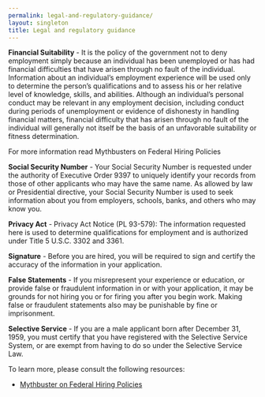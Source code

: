 ```yaml
---
permalink: legal-and-regulatory-guidance/
layout: singleton
title: Legal and regulatory guidance
---
```


**Financial Suitability** - It is the policy of the government not to deny employment simply because an individual has been unemployed or has had financial difficulties that have arisen through no fault of the individual. Information about an individual’s employment experience will be used only to determine the person’s qualifications and to assess his or her relative level of knowledge, skills, and abilities. Although an individual’s personal conduct may be relevant in any employment decision, including conduct during periods of unemployment or evidence of dishonesty in handling financial matters, financial difficulty that has arisen through no fault of the individual will generally not itself be the basis of an unfavorable suitability or fitness determination.

For more information read Mythbusters on Federal Hiring Policies

**Social Security Number** - Your Social Security Number is requested under the authority of Executive Order 9397 to uniquely identify your records from those of other applicants who may have the same name. As allowed by law or Presidential directive, your Social Security Number is used to seek information about you from employers, schools, banks, and others who may know you.

**Privacy Act** - Privacy Act Notice (PL 93-579): The information requested here is used to determine qualifications for employment and is authorized under Title 5 U.S.C. 3302 and 3361.

**Signature** - Before you are hired, you will be required to sign and certify the accuracy of the information in your application.

**False Statements** - If you misrepresent your experience or education, or provide false or fraudulent information in or with your application, it may be grounds for not hiring you or for firing you after you begin work. Making false or fraudulent statements also may be punishable by fine or imprisonment.

**Selective Service** - If you are a male applicant born after December 31, 1959, you must certify that you have registered with the Selective Service System, or are exempt from having to do so under the Selective Service Law.

To learn more, please consult the following resources:

* [Mythbuster on Federal Hiring Policies](https://hru.gov/Studio_Recruitment/tools/Mythbuster_on_Federal_Hiring_Policies.pdf)
